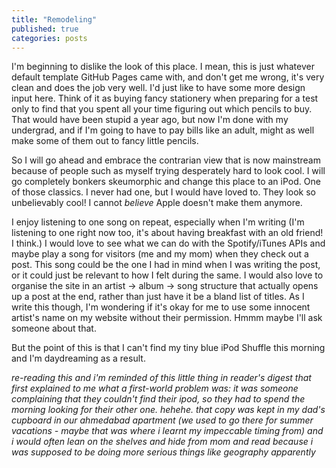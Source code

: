 ```yaml
---
title: "Remodeling"
published: true
categories: posts
---
```


I'm beginning to dislike the look of this place. I mean, this is just whatever default template GitHub Pages came with, and don't get me wrong, it's very clean and does the job very well. I'd just like to have some more design input here. Think of it as buying fancy stationery when preparing for a test only to find that you spent all your time figuring out which pencils to buy. That would have been stupid a year ago, but now I'm done with my undergrad, and if I'm going to have to pay bills like an adult, might as well make some of them out to fancy little pencils. 

So I will go ahead and embrace the contrarian view that is now mainstream because of people such as myself trying desperately hard to look cool. I will go completely bonkers skeumorphic and change this place to an iPod. One of those classics. I never had one, but I would have loved to. They look so unbelievably cool! I cannot _believe_ Apple doesn't make them anymore. 

I enjoy listening to one song on repeat, especially when I'm writing (I'm listening to one right now too, it's about having breakfast with an old friend! I think.) I would love to see what we can do with the Spotify/iTunes APIs and maybe play a song for visitors (me and my mom) when they check out a post. This song could be the one I had in mind when I was writing the post, or it could just be relevant to how I felt during the same. I would also love to organise the site in an artist -> album -> song structure that actually opens up a post at the end, rather than just have it be a bland list of titles. As I write this though, I'm wondering if it's okay for me to use some innocent artist's name on my website without their permission. Hmmm maybe I'll ask someone about that. 

But the point of this is that I can't find my tiny blue iPod Shuffle this morning and I'm daydreaming as a result. 

_re-reading this and i'm reminded of this little thing in reader's digest that first explained to me what a first-world problem was: it was someone complaining that they couldn't find their ipod, so they had to spend the morning looking for their other one. hehehe. that copy was kept in my dad's cupboard in our ahmedabad apartment (we used to go there for summer vacations - maybe that was where i learnt my impeccable timing from) and i would often lean on the shelves and hide from mom and read because i was supposed to be doing more serious things like geography apparently_
